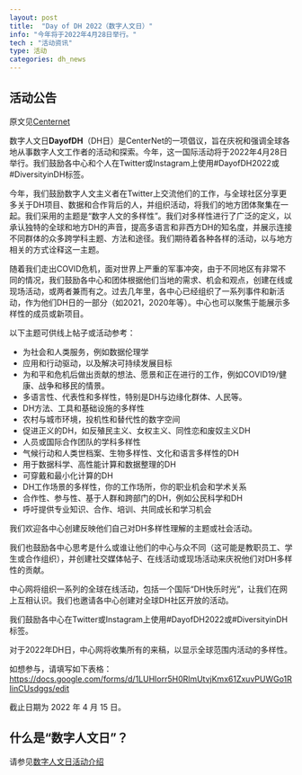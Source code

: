 ```yaml
---
layout: post
title:  "Day of DH 2022（数字人文日）"
info: "今年将于2022年4月28日举行。"
tech : "活动资讯"
type: 活动
categories: dh_news
---
```

## 活动公告

原文见[Centernet](https://dhcenternet.org/initiatives/day-of-dh/2022)    

数字人文日**DayofDH**（DH日）是CenterNet的一项倡议，旨在庆祝和强调全球各地从事数字人文工作者的活动和探索。今年，这一国际活动将于2022年4月28日举行。我们鼓励各中心和个人在Twitter或Instagram上使用#DayofDH2022或#DiversityinDH标签。

今年，我们鼓励数字人文主义者在Twitter上交流他们的工作，与全球社区分享更多关于DH项目、数据和合作背后的人，并组织活动，将我们的地方团体聚集在一起。我们采用的主题是“数字人文的多样性”。我们对多样性进行了广泛的定义，以承认独特的全球和地方DH的声音，提高多语言和非西方DH的知名度，并展示连接不同群体的众多跨学科主题、方法和途径。我们期待着各种各样的活动，以与地方相关的方式诠释这一主题。

随着我们走出COVID危机，面对世界上严重的军事冲突，由于不同地区有非常不同的情况，我们鼓励各中心和团体根据他们当地的需求、机会和观点，创建在线或现场活动，或两者兼而有之。过去几年里，各中心已经组织了一系列事件和新活动，作为他们DH日的一部分（如2021，2020年等）。中心也可以聚焦于能展示多样性的成员或新项目。

以下主题可供线上帖子或活动参考：

* 为社会和人类服务，例如数据伦理学
* 应用和行动驱动，以及解决可持续发展目标
* 为和平和危机后做出贡献的想法、愿景和正在进行的工作，例如COVID19/健康、战争和移民的情景。
* 多语言性、代表性和多样性，特别是DH与边缘化群体、人民等。
* DH方法、工具和基础设施的多样性
* 农村与城市环境，投机性和替代性的数字空间
* 促进正义的DH，如反殖民主义、女权主义、同性恋和废奴主义DH
* 人员或国际合作团队的学科多样性
* 气候行动和人类世档案、生物多样性、文化和语言多样性的DH
* 用于数据科学、高性能计算和数据整理的DH
* 可穿戴和最小化计算的DH
* DH工作场景的多样性，你的工作场所，你的职业机会和学术关系
* 合作性、参与性、基于人群和跨部门的DH，例如公民科学和DH
* 呼吁提供专业知识、合作、培训、共同成长和学习机会

我们欢迎各中心创建反映他们自己对DH多样性理解的主题或社会活动。

我们也鼓励各中心思考是什么或谁让他们的中心与众不同（这可能是教职员工、学生或合作组织），并创建社交媒体帖子、在线活动或现场活动来庆祝他们对DH多样性的贡献。

中心网将组织一系列的全球在线活动，包括一个国际“DH快乐时光”，让我们在网上互相认识。我们也邀请各中心创建对全球DH社区开放的活动。

我们鼓励各中心在Twitter或Instagram上使用#DayofDH2022或#DiversityinDH标签。

对于2022年DH日，中心网将收集所有的来稿，以显示全球范围内活动的多样性。

如想参与，请填写如下表格：    
https://docs.google.com/forms/d/1LUHIorr5H0RlmUtvjKmx61ZxuvPUWGo1RIinCUsdggs/edit     

截止日期为 2022 年 4 月 15 日。

## 什么是“数字人文日”？
请参见[数字人文日活动介绍](https://dhhd2022.github.io/2022-04-01/DayofDH%E6%B4%BB%E5%8A%A8)